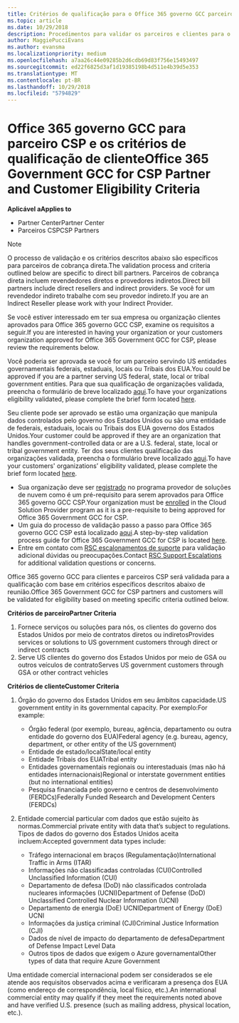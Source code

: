 ```yaml
---
title: Critérios de qualificação para o Office 365 governo GCC parceiro e do cliente | Partner Center
ms.topic: article
ms.date: 10/29/2018
description: Procedimentos para validar os parceiros e clientes para o Office 365 governo GCC CSP.
author: MaggiePucciEvans
ms.author: evansma
ms.localizationpriority: medium
ms.openlocfilehash: a7aa26c44e09285b2d6cdb69d83f756e15493497
ms.sourcegitcommit: ed22f6825d3af1d19385198b4d511e4b39d5e353
ms.translationtype: MT
ms.contentlocale: pt-BR
ms.lasthandoff: 10/29/2018
ms.locfileid: "5794829"
---
```

# <a name="office-365-government-gcc-for-csp-partner-and-customer-eligibility-criteria"></a><span data-ttu-id="acccc-103">Office 365 governo GCC para parceiro CSP e os critérios de qualificação de cliente</span><span class="sxs-lookup"><span data-stu-id="acccc-103">Office 365 Government GCC for CSP Partner and Customer Eligibility Criteria</span></span>

**<span data-ttu-id="acccc-104">Aplicável a</span><span class="sxs-lookup"><span data-stu-id="acccc-104">Applies to</span></span>**

-  <span data-ttu-id="acccc-105">Partner Center</span><span class="sxs-lookup"><span data-stu-id="acccc-105">Partner Center</span></span>
-  <span data-ttu-id="acccc-106">Parceiros CSP</span><span class="sxs-lookup"><span data-stu-id="acccc-106">CSP Partners</span></span>

>[!NOTE]
><span data-ttu-id="acccc-107">O processo de validação e os critérios descritos abaixo são específicos para parceiros de cobrança direta.</span><span class="sxs-lookup"><span data-stu-id="acccc-107">The validation process and criteria outlined below are specific to direct bill partners.</span></span> <span data-ttu-id="acccc-108">Parceiros de cobrança direta incluem revendedores diretos e provedores indiretos.</span><span class="sxs-lookup"><span data-stu-id="acccc-108">Direct bill partners include direct resellers and indirect providers.</span></span>  <span data-ttu-id="acccc-109">Se você for um revendedor indireto trabalhe com seu provedor indireto.</span><span class="sxs-lookup"><span data-stu-id="acccc-109">If you are an Indirect Reseller please work with your Indirect Provider.</span></span> 

<span data-ttu-id="acccc-110">Se você estiver interessado em ter sua empresa ou organização clientes aprovados para Office 365 governo GCC CSP, examine os requisitos a seguir.</span><span class="sxs-lookup"><span data-stu-id="acccc-110">If you are interested in having your organization or your customers organization approved for Office 365 Government GCC for CSP, please review the requirements below.</span></span>

<span data-ttu-id="acccc-111">Você poderia ser aprovada se você for um parceiro servindo US entidades governamentais federais, estaduais, locais ou Tribais dos EUA.</span><span class="sxs-lookup"><span data-stu-id="acccc-111">You could be approved if you are a partner serving US federal, state, local or tribal government entities.</span></span> <span data-ttu-id="acccc-112">Para que sua qualificação de organizações validada, preencha o formulário de breve localizado [aqui](https://products.office.com/government/eligibility-validation?ReqType=CSPPartner).</span><span class="sxs-lookup"><span data-stu-id="acccc-112">To have your organizations eligibility validated, please complete the brief form located [here](https://products.office.com/government/eligibility-validation?ReqType=CSPPartner).</span></span>

<span data-ttu-id="acccc-113">Seu cliente pode ser aprovado se estão uma organização que manipula dados controlados pelo governo dos Estados Unidos ou são uma entidade de federais, estaduais, locais ou Tribais dos EUA governo dos Estados Unidos.</span><span class="sxs-lookup"><span data-stu-id="acccc-113">Your customer could be approved if they are an organization that handles government-controlled data or are a U.S. federal, state, local or tribal government entity.</span></span> <span data-ttu-id="acccc-114">Ter dos seus clientes qualificação das organizações validada, preencha o formulário breve localizado [aqui](https://products.office.com/government/eligibility-validation?ReqType=CSPCustomer).</span><span class="sxs-lookup"><span data-stu-id="acccc-114">To have your customers' organizations’ eligibility validated, please complete the brief form located [here](https://products.office.com/government/eligibility-validation?ReqType=CSPCustomer).</span></span> 

-   <span data-ttu-id="acccc-115">Sua organização deve ser [registrado](https://partnercenter.microsoft.com/partner/cloud-solution-provider) no programa provedor de soluções de nuvem como é um pré-requisito para serem aprovados para Office 365 governo GCC CSP.</span><span class="sxs-lookup"><span data-stu-id="acccc-115">Your organization must be [enrolled](https://partnercenter.microsoft.com/partner/cloud-solution-provider) in the Cloud Solution Provider program as it is a pre-requisite to being approved for Office 365 Government GCC for CSP.</span></span>
-   <span data-ttu-id="acccc-116">Um guia do processo de validação passo a passo para Office 365 governo GCC CSP está localizado [aqui](https://go.microsoft.com/fwlink/?linkid=2007323).</span><span class="sxs-lookup"><span data-stu-id="acccc-116">A step-by-step validation process guide for Office 365 Government GCC for CSP is located [here](https://go.microsoft.com/fwlink/?linkid=2007323).</span></span>
-   <span data-ttu-id="acccc-117">Entre em contato com [RSC escalonamentos de suporte](mailto:usgcce@microsoft.com) para validação adicional dúvidas ou preocupações.</span><span class="sxs-lookup"><span data-stu-id="acccc-117">Contact [RSC Support Escalations](mailto:usgcce@microsoft.com) for additional validation questions or concerns.</span></span>

<span data-ttu-id="acccc-118">Office 365 governo GCC para clientes e parceiros CSP será validada para a qualificação com base em critérios específicos descritos abaixo de reunião.</span><span class="sxs-lookup"><span data-stu-id="acccc-118">Office 365 Government GCC for CSP partners and customers will be validated for eligibility based on meeting specific criteria outlined below.</span></span>

**<span data-ttu-id="acccc-119">Critérios de parceiro</span><span class="sxs-lookup"><span data-stu-id="acccc-119">Partner Criteria</span></span>**
1.  <span data-ttu-id="acccc-120">Fornece serviços ou soluções para nós, os clientes do governo dos Estados Unidos por meio de contratos diretos ou indiretos</span><span class="sxs-lookup"><span data-stu-id="acccc-120">Provides services or solutions to US government customers through direct or indirect contracts</span></span>
2.  <span data-ttu-id="acccc-121">Serve US clientes do governo dos Estados Unidos por meio de GSA ou outros veículos de contrato</span><span class="sxs-lookup"><span data-stu-id="acccc-121">Serves US government customers through GSA or other contract vehicles</span></span>

**<span data-ttu-id="acccc-122">Critérios de cliente</span><span class="sxs-lookup"><span data-stu-id="acccc-122">Customer Criteria</span></span>**
1.  <span data-ttu-id="acccc-123">Órgão do governo dos Estados Unidos em seu âmbitos capacidade.</span><span class="sxs-lookup"><span data-stu-id="acccc-123">US government entity in its governmental capacity.</span></span> <span data-ttu-id="acccc-124">Por exemplo:</span><span class="sxs-lookup"><span data-stu-id="acccc-124">For example:</span></span>
 
    -  <span data-ttu-id="acccc-125">Órgão federal (por exemplo, bureau, agência, departamento ou outra entidade do governo dos EUA)</span><span class="sxs-lookup"><span data-stu-id="acccc-125">Federal agency (e.g. bureau, agency, department, or other entity of the US government)</span></span>
    -   <span data-ttu-id="acccc-126">Entidade de estado/local</span><span class="sxs-lookup"><span data-stu-id="acccc-126">State/local entity</span></span> 
    -   <span data-ttu-id="acccc-127">Entidade Tribais dos EUA</span><span class="sxs-lookup"><span data-stu-id="acccc-127">Tribal entity</span></span>
    -   <span data-ttu-id="acccc-128">Entidades governamentais regionais ou interestaduais (mas não há entidades internacionais)</span><span class="sxs-lookup"><span data-stu-id="acccc-128">Regional or interstate government entities (but no international entities)</span></span>
    -   <span data-ttu-id="acccc-129">Pesquisa financiada pelo governo e centros de desenvolvimento (FERDCs)</span><span class="sxs-lookup"><span data-stu-id="acccc-129">Federally Funded Research and Development Centers (FERDCs)</span></span>

2.  <span data-ttu-id="acccc-130">Entidade comercial particular com dados que estão sujeito às normas.</span><span class="sxs-lookup"><span data-stu-id="acccc-130">Commercial private entity with data that’s subject to regulations.</span></span> <span data-ttu-id="acccc-131">Tipos de dados do governo dos Estados Unidos aceita incluem:</span><span class="sxs-lookup"><span data-stu-id="acccc-131">Accepted government data types include:</span></span> 
    -   <span data-ttu-id="acccc-132">Tráfego internacional em braços (Regulamentação)</span><span class="sxs-lookup"><span data-stu-id="acccc-132">International Traffic in Arms (ITAR)</span></span>
    -   <span data-ttu-id="acccc-133">Informações não classificadas controladas (CUI)</span><span class="sxs-lookup"><span data-stu-id="acccc-133">Controlled Unclassified Information (CUI)</span></span>
    -   <span data-ttu-id="acccc-134">Departamento de defesa (DoD) não classificados controlada nucleares informações (UCNI)</span><span class="sxs-lookup"><span data-stu-id="acccc-134">Department of Defense (DoD) Unclassified Controlled Nuclear Information (UCNI)</span></span>
    -   <span data-ttu-id="acccc-135">Departamento de energia (DoE) UCNI</span><span class="sxs-lookup"><span data-stu-id="acccc-135">Department of Energy (DoE) UCNI</span></span>
    -   <span data-ttu-id="acccc-136">Informações da justiça criminal (CJI)</span><span class="sxs-lookup"><span data-stu-id="acccc-136">Criminal Justice Information (CJI)</span></span>
    -   <span data-ttu-id="acccc-137">Dados de nível de impacto do departamento de defesa</span><span class="sxs-lookup"><span data-stu-id="acccc-137">Department of Defense Impact Level Data</span></span>
    -   <span data-ttu-id="acccc-138">Outros tipos de dados que exigem o Azure governamental</span><span class="sxs-lookup"><span data-stu-id="acccc-138">Other types of data that require Azure Government</span></span>

<span data-ttu-id="acccc-139">Uma entidade comercial internacional podem ser considerados se ele atende aos requisitos observados acima e verificaram a presença dos EUA (como endereço de correspondência, local físico, etc.).</span><span class="sxs-lookup"><span data-stu-id="acccc-139">An international commercial entity may qualify if they meet the requirements noted above and have verified U.S. presence (such as mailing address, physical location, etc.).</span></span>

